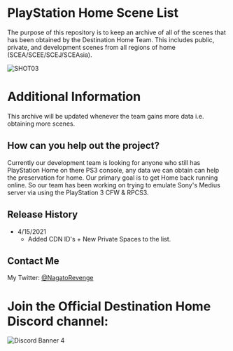 # PlayStation Home Scene List

The purpose of this repository is to keep an archive of all of the scenes that has been obtained by the Destination Home Team. This includes public, private, and development scenes from all regions of home (SCEA/SCEE/SCEJ/SCEAsia).

![SHOT03](https://user-images.githubusercontent.com/67494727/114953028-80fd6200-9e25-11eb-9607-54ae9d38986b.PNG)


# Additional Information

This archive will be updated whenever the team gains more data i.e. obtaining more scenes.

## How can you help out the project?

Currently our development team is looking for anyone who still has PlayStation Home on there PS3 console, any data we can obtain can help the preservation for home. Our primary goal is to get Home back running online. So our team has been working on trying to emulate Sony's Medius server via using the PlayStation 3 CFW & RPCS3.

## Release History

* 4/15/2021
    * Added CDN ID's + New Private Spaces to the list.

## Contact Me

My Twitter: [@NagatoRevenge](https://twitter.com/NagatoRevenge)

# Join the Official Destination Home Discord channel: 

![Discord Banner 4](https://discordapp.com/api/guilds/621722473695805450/widget.png?style=banner4)
